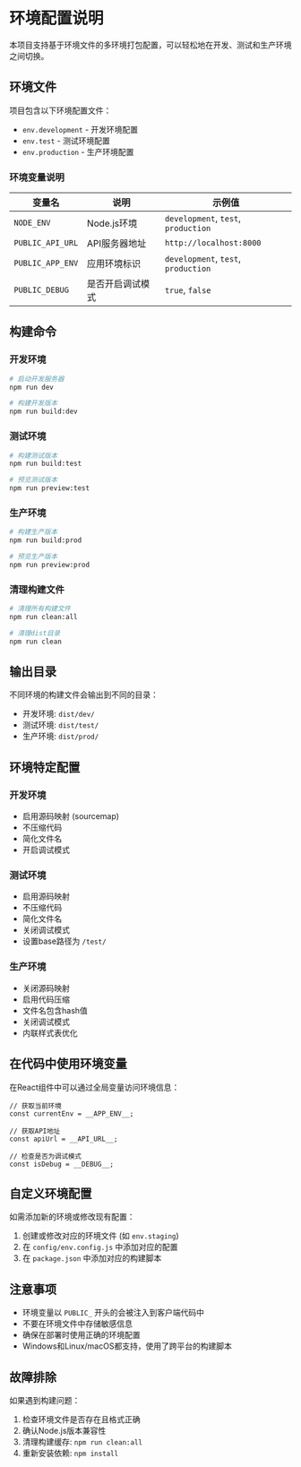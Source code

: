 # 环境配置说明

本项目支持基于环境文件的多环境打包配置，可以轻松地在开发、测试和生产环境之间切换。

## 环境文件

项目包含以下环境配置文件：

- `env.development` - 开发环境配置
- `env.test` - 测试环境配置  
- `env.production` - 生产环境配置

### 环境变量说明

| 变量名 | 说明 | 示例值 |
|--------|------|--------|
| `NODE_ENV` | Node.js环境 | `development`, `test`, `production` |
| `PUBLIC_API_URL` | API服务器地址 | `http://localhost:8000` |
| `PUBLIC_APP_ENV` | 应用环境标识 | `development`, `test`, `production` |
| `PUBLIC_DEBUG` | 是否开启调试模式 | `true`, `false` |

## 构建命令

### 开发环境
```bash
# 启动开发服务器
npm run dev

# 构建开发版本
npm run build:dev
```

### 测试环境
```bash
# 构建测试版本
npm run build:test

# 预览测试版本
npm run preview:test
```

### 生产环境
```bash
# 构建生产版本
npm run build:prod

# 预览生产版本
npm run preview:prod
```

### 清理构建文件
```bash
# 清理所有构建文件
npm run clean:all

# 清理dist目录
npm run clean
```

## 输出目录

不同环境的构建文件会输出到不同的目录：

- 开发环境: `dist/dev/`
- 测试环境: `dist/test/`
- 生产环境: `dist/prod/`

## 环境特定配置

### 开发环境
- 启用源码映射 (sourcemap)
- 不压缩代码
- 简化文件名
- 开启调试模式

### 测试环境
- 启用源码映射
- 不压缩代码
- 简化文件名
- 关闭调试模式
- 设置base路径为 `/test/`

### 生产环境
- 关闭源码映射
- 启用代码压缩
- 文件名包含hash值
- 关闭调试模式
- 内联样式表优化

## 在代码中使用环境变量

在React组件中可以通过全局变量访问环境信息：

```tsx
// 获取当前环境
const currentEnv = __APP_ENV__;

// 获取API地址
const apiUrl = __API_URL__;

// 检查是否为调试模式
const isDebug = __DEBUG__;
```

## 自定义环境配置

如需添加新的环境或修改现有配置：

1. 创建或修改对应的环境文件 (如 `env.staging`)
2. 在 `config/env.config.js` 中添加对应的配置
3. 在 `package.json` 中添加对应的构建脚本

## 注意事项

- 环境变量以 `PUBLIC_` 开头的会被注入到客户端代码中
- 不要在环境文件中存储敏感信息
- 确保在部署时使用正确的环境配置
- Windows和Linux/macOS都支持，使用了跨平台的构建脚本

## 故障排除

如果遇到构建问题：

1. 检查环境文件是否存在且格式正确
2. 确认Node.js版本兼容性
3. 清理构建缓存: `npm run clean:all`
4. 重新安装依赖: `npm install` 